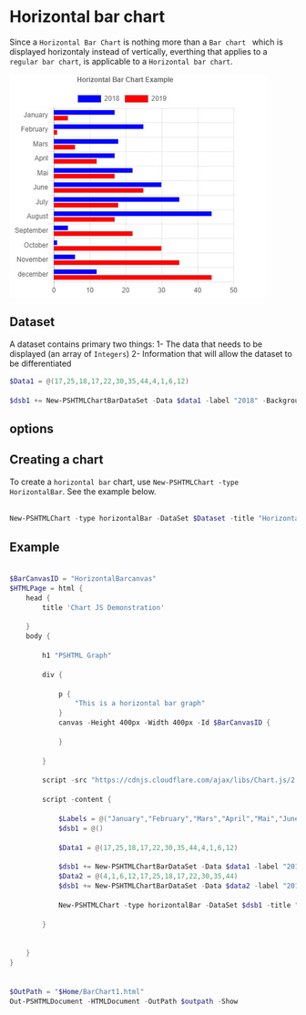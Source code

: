 
# Horizontal bar chart

Since a `Horizontal Bar Chart` is nothing more than a `Bar chart ` which is displayed horizontaly instead of vertically, everthing that applies to a `regular bar chart`, is applicable to a `Horizontal bar chart`.

![HorizontalBarChart](../Images/Chart.HorizontalBar.Example.jpg)



## Dataset

A dataset contains primary two things:
1- The data that needs to be displayed (an array of `Integers`)
2- Information that will allow the dataset to be differentiated

```powershell
$Data1 = @(17,25,18,17,22,30,35,44,4,1,6,12)

$dsb1 += New-PSHTMLChartBarDataSet -Data $data1 -label "2018" -BackgroundColor (get-pshtmlColor -color blue) -hoverBackgroundColor (get-pshtmlColor -color green)


```

## options


## Creating a chart

To create a `horizontal bar` chart, use `New-PSHTMLChart -type HorizontalBar`. See the example below. 

```powershell

New-PSHTMLChart -type horizontalBar -DataSet $Dataset -title "Horizontal Bar Chart Example" -Labels $Labels -CanvasID $BarCanvasID

```

## Example

```powershell

$BarCanvasID = "HorizontalBarcanvas"
$HTMLPage = html { 
    head {
        title 'Chart JS Demonstration'
        
    }
    body {
        
        h1 "PSHTML Graph"

        div {
            
            p {
                "This is a horizontal bar graph"
            }
            canvas -Height 400px -Width 400px -Id $BarCanvasID {
    
            }

        }

        script -src "https://cdnjs.cloudflare.com/ajax/libs/Chart.js/2.7.3/Chart.min.js" -type "text/javascript"

        script -content {

            $Labels = @("January","February","Mars","April","Mai","June","July","August","September","October","November","december")
            $dsb1 = @() 

            $Data1 = @(17,25,18,17,22,30,35,44,4,1,6,12)

            $dsb1 += New-PSHTMLChartBarDataSet -Data $data1 -label "2018" -BackgroundColor (get-pshtmlColor -color blue) -hoverBackgroundColor (get-pshtmlColor -color green)
            $Data2 = @(4,1,6,12,17,25,18,17,22,30,35,44)
            $dsb1 += New-PSHTMLChartBarDataSet -Data $data2 -label "2019" -BackgroundColor (get-pshtmlColor -color red) -hoverBackgroundColor (get-pshtmlColor -color yellow)

            New-PSHTMLChart -type horizontalBar -DataSet $dsb1 -title "Horizontal Bar Chart Example" -Labels $Labels -CanvasID $BarCanvasID

        }

            
    }
}


$OutPath = "$Home/BarChart1.html"
Out-PSHTMLDocument -HTMLDocument -OutPath $outpath -Show


```